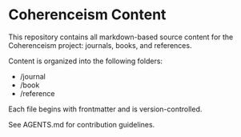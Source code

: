 # Coherenceism Content

This repository contains all markdown-based source content for the Coherenceism project: journals, books, and references.

Content is organized into the following folders:
- /journal
- /book
- /reference

Each file begins with frontmatter and is version-controlled.

See AGENTS.md for contribution guidelines.

